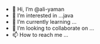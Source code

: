 - 👋 Hi, I’m @ali-yaman
- 👀 I’m interested in ...java
- 🌱 I’m currently learning ...
- 💞️ I’m looking to collaborate on ...
- 📫 How to reach me ...

<!---
ali-yaman/ali-yaman is a ✨ special ✨ repository because its `README.md` (this file) appears on your GitHub profile.
You can click the Preview link to take a look at your changes.
--->
